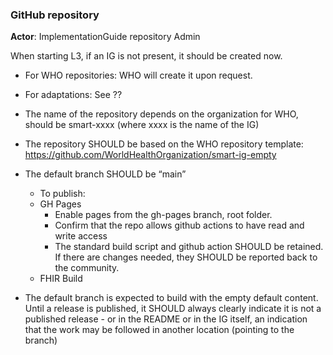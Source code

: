 ### **GitHub repository**

**Actor**: ImplementationGuide repository Admin

When starting L3, if an IG is not present, it should be created now.

* For WHO repositories: WHO will create it upon request.
* For adaptations: See ??

* The name of the repository depends on the organization for WHO, should be smart-xxxx (where xxxx is the name of the IG)
* The repository SHOULD be based on the WHO repository template: https://github.com/WorldHealthOrganization/smart-ig-empty 
* The default branch SHOULD be “main”
  - To publish: 
  - GH Pages
    - Enable pages from the gh-pages branch, root folder.
    - Confirm that the repo allows github actions to have read and write access
    - The standard build script and github action SHOULD be retained. If there are changes needed, they SHOULD be reported back to the community.
  - FHIR Build
* The default branch is expected to build with the empty default content. Until a release is published, it SHOULD always clearly indicate it is not a published release  - or in the README or in the IG itself, an indication that the work may be followed in another location (pointing to the branch)

